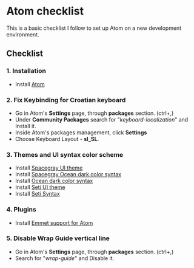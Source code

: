 # Atom checklist
This is a basic checklist I follow to set up Atom on a new development environment.  

## Checklist

### 1. Installation
- Install [Atom](https://atom.io/)

### 2. Fix Keybinding for Croatian keyboard
- Go in Atom's **Settings** page, through **packages** section. (ctrl+,)
- Under **Community Packages** search for "*keyboard-localization*" and Install it.
- Inside Atom's packages management, click **Settings**
- Choose Keyboard Layout - **sl_SL**.

### 3. Themes and UI syntax color scheme
- Install [Spacegray UI theme](https://github.com/cannikin/spacegray-dark-ui)
- Install [Spacegray Ocean dark color syntax](https://github.com/carloe/spacegray-base16-ocean-dark)
- Install [Ocean dark color syntax](https://github.com/robbschiller/base16-ocean-dark)
- Install [Seti UI theme](https://github.com/jesseweed/seti-ui)
- Install [Seti Syntax](https://github.com/jesseweed/seti-syntax)

### 4. Plugins
- Install [Emmet support for Atom](https://github.com/emmetio/emmet-atom)

### 5. Disable Wrap Guide vertical line
- Go in Atom's **Settings** page, through **packages** section. (ctrl+,)
- Search for "*wrap-guide*" and Disable it.

